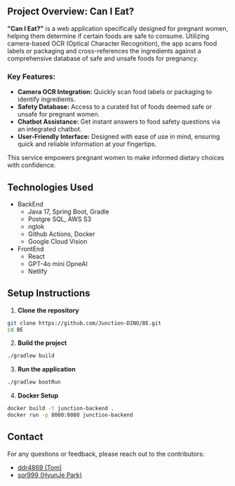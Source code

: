 ## Project Overview: Can I Eat?

**"Can I Eat?"** is a web application specifically designed for pregnant women, helping them determine if certain foods are safe to consume. Utilizing camera-based OCR (Optical Character Recognition), the app scans food labels or packaging and cross-references the ingredients against a comprehensive database of safe and unsafe foods for pregnancy.

### Key Features:
- **Camera OCR Integration:** Quickly scan food labels or packaging to identify ingredients.
- **Safety Database:** Access to a curated list of foods deemed safe or unsafe for pregnant women.
- **Chatbot Assistance:** Get instant answers to food safety questions via an integrated chatbot.
- **User-Friendly Interface:** Designed with ease of use in mind, ensuring quick and reliable information at your fingertips.

This service empowers pregnant women to make informed dietary choices with confidence.


## Technologies Used
- BackEnd
  - Java 17, Spring Boot, Gradle
  - Postgre SQL, AWS S3
  - nglok
  - Github Actions, Docker
  - Google Cloud Vision
- FrontEnd
  - React  
  - GPT-4o mini OpneAI
  - Netlify


## Setup Instructions

1. **Clone the repository**
 ```bash
 git clone https://github.com/Junction-DINO/BE.git
 cd BE
 ```
2. **Build the project**

  ```bash
  ./gradlew build
  ```

3. **Run the application**
  ```bash
  ./gradlew bootRun
  ```

4. **Docker Setup**
  ```bash
  docker build -t junction-backend .
  docker run -p 8080:8080 junction-backend
  ```

## Contact

For any questions or feedback, please reach out to the contributors:

- [ddr4869 (Tom)](https://github.com/ddr4869)
- [sor999 (HyunJe Park)](https://github.com/sor999)
